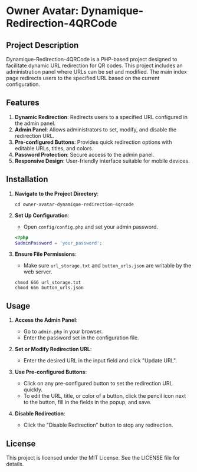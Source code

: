 # Owner Avatar: Dynamique-Redirection-4QRCode

## Project Description

Dynamique-Redirection-4QRCode is a PHP-based project designed to facilitate dynamic URL redirection for QR codes. This project includes an administration panel where URLs can be set and modified. The main index page redirects users to the specified URL based on the current configuration.

## Features

1. **Dynamic Redirection**: Redirects users to a specified URL configured in the admin panel.
2. **Admin Panel**: Allows administrators to set, modify, and disable the redirection URL.
3. **Pre-configured Buttons**: Provides quick redirection options with editable URLs, titles, and colors.
4. **Password Protection**: Secure access to the admin panel.
5. **Responsive Design**: User-friendly interface suitable for mobile devices.

## Installation

1. **Navigate to the Project Directory**:
    ```
    cd owner-avatar-dynamique-redirection-4qrcode
    ```

2. **Set Up Configuration**:
    - Open `config/config.php` and set your admin password.

    ```php
    <?php
    $adminPassword = 'your_password';
    ```

3. **Ensure File Permissions**:
    - Make sure `url_storage.txt` and `button_urls.json` are writable by the web server.

    ```
    chmod 666 url_storage.txt
    chmod 666 button_urls.json
    ```

## Usage

1. **Access the Admin Panel**:
    - Go to `admin.php` in your browser.
    - Enter the password set in the configuration file.

2. **Set or Modify Redirection URL**:
    - Enter the desired URL in the input field and click "Update URL".

3. **Use Pre-configured Buttons**:
    - Click on any pre-configured button to set the redirection URL quickly.
    - To edit the URL, title, or color of a button, click the pencil icon next to the button, fill in the fields in the popup, and save.

4. **Disable Redirection**:
    - Click the "Disable Redirection" button to stop any redirection.

## License

This project is licensed under the MIT License. See the LICENSE file for details.